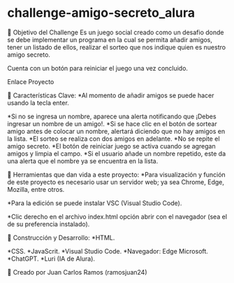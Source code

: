 # challenge-amigo-secreto_alura

🌟 Objetivo del Challenge
Es un juego social creado como un desafio donde se debe implementar un programa en la cual se permita añadir amigos, tener un listado de ellos, realizar el sorteo que nos indique quien es nuestro amigo secreto.

Cuenta con un botón para reiniciar el juego una vez concluido.

Enlace Proyecto


🚀 Características Clave:
*Al momento de añadir amigos se puede hacer usando la tecla enter.

*Si no se ingresa un nombre, aparece una alerta notificando que ¡Debes ingresar un nombre de un amigo!.
*Si se hace clic en el botón de sortear amigo antes de colocar un nombre, alertará diciendo que no hay amigos en la lista.
*El sorteo se realiza con dos amigos en adelante.
*No se repite el amigo secreto.
*El botón de reiniciar juego se activa cuando se agregan amigos y limpia el campo.
*Si el usuario añade un nombre repetido, este da una alerta que el nombre ya se encuentra en la lista.

🧩 Herramientas que dan vida a este proyecto:
*Para visualización y función de este proyecto es necesario usar un servidor web; ya sea Chrome, Edge, Mozilla, entre otros.

*Para la edición se puede instalar VSC (Visual Studio Code).

*Clic derecho en el archivo index.html opción abrir con el navegador (sea el de su preferencia instalado).

🚧 Construcción y Desarrollo:
*HTML.

*CSS.
*JavaScrit.
*Visual Studio Code.
*Navegador: Edge Microsoft.
*ChatGPT.
*Luri (IA de Alura).

🌟 Creado por
Juan Carlos Ramos (ramosjuan24)

